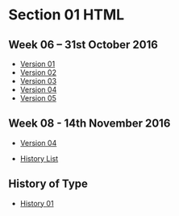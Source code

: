 Section 01 HTML
===============

Week 06 – 31st October 2016
---------------------------

- [Version 01](http://caoimhewa.github.io/john-baskerville/baskerville1.html)
- [Version 02](http://caoimhewa.github.io/john-baskerville/baskerville2.html)
- [Version 03](http://caoimhewa.github.io/john-baskerville/baskerville3.html)
- [Version 04](http://caoimhewa.github.io/john-baskerville/baskerville4.html)
- [Version 05](http://caoimhewa.github.io/john-baskerville/baskerville5.html)


Week 08 - 14th November 2016
----------------------------

- [Version 04](http://caoimhewa.github.io/john-baskerville/baskerville4.html)

- [History List](http://caoimhewa.github.io/john-baskerville/list.html)

History of Type
--------------

- [History 01](https://caoimhewa.github.io/john-baskerville/history1.html)
